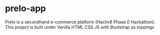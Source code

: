 # prelo-app
Prelo is a secondhand e-commerce platform (Hactiv8 Phase 0 Hackathon). This project is built under Vanilla HTML CSS JS with Bootstrap as toppings

